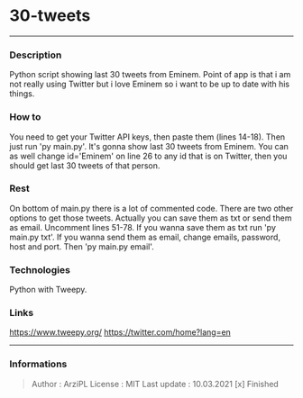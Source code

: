 # 30-tweets
***
### Description
Python script showing last 30 tweets from Eminem. Point of app is that i am not really using Twitter but i love Eminem so i want to be up to date with his things.

### How to
You need to get your Twitter API keys, then paste them (lines 14-18). Then just run 'py main.py'. It's gonna show last 30 tweets from Eminem. You can as well change id='Eminem' on line 26 to any id that is on Twitter, then you should get last 30 tweets of that person.

### Rest
On bottom of main.py there is a lot of commented code. There are two other options to get those tweets. Actually you can save them as txt or send them as email. Uncomment lines 51-78. If you wanna save them as txt run 'py main.py txt'. If you wanna send them as email, change emails, password, host and port. Then 'py main.py email'.

### Technologies
Python with Tweepy.

### Links
https://www.tweepy.org/
https://twitter.com/home?lang=en
***
### Informations
> Author : ArziPL
> License : MIT
> Last update : 10.03.2021
> [x] Finished
